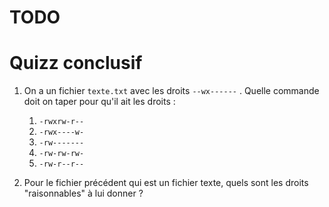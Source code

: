 # TODO

# Quizz conclusif


1. On a un fichier ``texte.txt`` avec les droits ``--wx------`` .
   Quelle commande doit on taper pour qu'il ait les droits :

   1. ``-rwxrw-r--``
   2. ``-rwx----w-``
   3. ``-rw-------``
   4. ``-rw-rw-rw-``
   5. ``-rw-r--r--``


2. Pour le fichier précédent qui est un fichier texte, quels sont les droits "raisonnables" à lui donner ?
